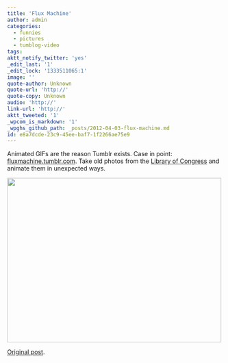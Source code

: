 ```yaml
---
title: 'Flux Machine'
author: admin
categories:
  - funnies
  - pictures
  - tumblog-video
tags: 
aktt_notify_twitter: 'yes'
_edit_last: '1'
_edit_lock: '1333511065:1'
image: ''
quote-author: Unknown
quote-url: 'http://'
quote-copy: Unknown
audio: 'http://'
link-url: 'http://'
aktt_tweeted: '1'
_wpcom_is_markdown: '1'
_wpghs_github_path: _posts/2012-04-03-flux-machine.md
id: e8a7dcde-23c9-45ee-baf7-1f2266ae75e9
---
```

<p>Animated GIFs are the reason Tumblr exists. Case in point: <a href="http://fluxmachine.tumblr.com/">fluxmachine.tumblr.com</a>. Take old photos from the <a href="http://www.loc.gov/index.html">Library of Congress</a> and animate them in unexpected ways.</p>
<p><img src="https://chrisenns.com/wp-content/uploads/2012/04/hWRk1.gif" alt="" title="hWRk1" width="500" height="384" class="aligncenter size-full wp-image-20271" /></p>
<p><a href="http://fluxmachine.tumblr.com/post/18616481569/wwi-decoy-howitzer">Original post</a>.</p>
